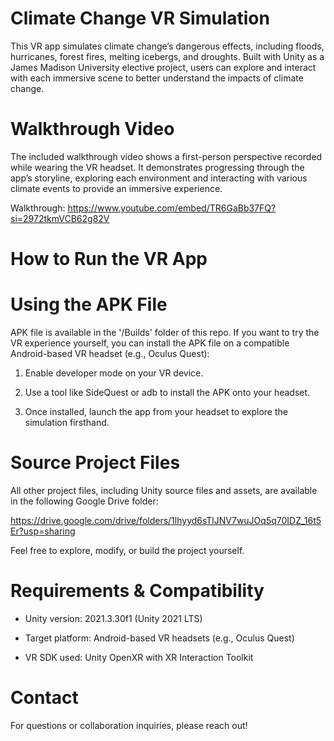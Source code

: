 # Climate Change VR Simulation
This VR app simulates climate change’s dangerous effects, including floods, hurricanes, forest fires, melting icebergs, and droughts. Built with Unity as a James Madison University elective project, users can explore and interact with each immersive scene to better understand the impacts of climate change.

# Walkthrough Video
The included walkthrough video shows a first-person perspective recorded while wearing the VR headset. It demonstrates progressing through the app’s storyline, exploring each environment and interacting with various climate events to provide an immersive experience.

Walkthrough: https://www.youtube.com/embed/TR6GaBb37FQ?si=2972tkmVCB62g82V

# How to Run the VR App
# Using the APK File
APK file is available in the '/Builds' folder of this repo.
If you want to try the VR experience yourself, you can install the APK file on a compatible Android-based VR headset (e.g., Oculus Quest):

1. Enable developer mode on your VR device.

2. Use a tool like SideQuest or adb to install the APK onto your headset.

3. Once installed, launch the app from your headset to explore the simulation firsthand.

# Source Project Files
All other project files, including Unity source files and assets, are available in the following Google Drive folder:

https://drive.google.com/drive/folders/1lhyyd6sTlJNV7wuJOq5q70IDZ_16t5Er?usp=sharing

Feel free to explore, modify, or build the project yourself.

# Requirements & Compatibility
- Unity version: 2021.3.30f1 (Unity 2021 LTS)

- Target platform: Android-based VR headsets (e.g., Oculus Quest)

- VR SDK used: Unity OpenXR with XR Interaction Toolkit

# Contact
For questions or collaboration inquiries, please reach out!

